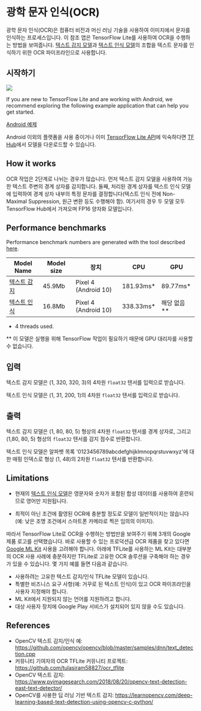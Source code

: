 # 광학 문자 인식(OCR)

광학 문자 인식(OCR)은 컴퓨터 비전과 머신 러닝 기술을 사용하여 이미지에서 문자를 인식하는 프로세스입니다. 이 참조 앱은 TensorFlow Lite를 사용하여 OCR을 수행하는 방법을 보여줍니다. [텍스트 감지 모델](https://tfhub.dev/sayakpaul/lite-model/east-text-detector/fp16/1)과 [텍스트 인식 모델](https://tfhub.dev/tulasiram58827/lite-model/keras-ocr/float16/2)의 조합을 텍스트 문자를 인식하기 위한 OCR 파이프라인으로 사용합니다.

## 시작하기

<img src="images/screenshot.gif" class="attempt-right" style="max-width: 300px">

If you are new to TensorFlow Lite and are working with Android, we recommend exploring the following example application that can help you get started.

<a class="button button-primary" href="https://github.com/tensorflow/examples/tree/master/lite/examples/optical_character_recognition/android">Android 예제</a>

Android 이외의 플랫폼을 사용 중이거나 이미 [TensorFlow Lite API](https://www.tensorflow.org/api_docs/python/tf/lite)에 익숙하다면 [TF Hub](https://tfhub.dev/)에서 모델을 다운로드할 수 있습니다.

## How it works

OCR 작업은 2단계로 나뉘는 경우가 많습니다. 먼저 텍스트 감지 모델을 사용하여 가능한 텍스트 주변의 경계 상자를 감지합니다. 둘째, 처리된 경계 상자를 텍스트 인식 모델에 입력하여 경계 상자 내부의 특정 문자를 결정합니다(텍스트 인식 전에 Non-Maximal Suppression, 원근 변환 등도 수행해야 함). 여기서의 경우 두 모델 모두 TensorFlow Hub에서 가져오며 FP16 양자화 모델입니다.

## Performance benchmarks

Performance benchmark numbers are generated with the tool described [here](https://www.tensorflow.org/lite/performance/benchmarks).

<table>
  <thead>
    <tr>
      <th>Model Name</th>
      <th>Model size </th>
      <th>장치</th>
      <th>CPU</th>
      <th>GPU</th>
    </tr>
  </thead>
  <tr>
    <td><a href="https://tfhub.dev/sayakpaul/lite-model/east-text-detector/fp16/1">텍스트 감지</a></td>
    <td>45.9Mb</td>
     <td>Pixel 4 (Android 10)</td>
     <td>181.93ms*</td>
     <td>89.77ms*</td>
  </tr>
  <tr>
    <td><a href="https://tfhub.dev/tulasiram58827/lite-model/keras-ocr/float16/2">텍스트 인식</a></td>
    <td>16.8Mb</td>
     <td>Pixel 4 (Android 10)</td>
     <td>338.33ms*</td>
     <td>해당 없음**</td>
  </tr>
</table>

* 4 threads used.

** 이 모델은 실행을 위해 TensorFlow 작업이 필요하기 때문에 GPU 대리자를 사용할 수 없습니다.

## 입력

텍스트 감지 모델은 (1, 320, 320, 3)의 4차원 `float32` 텐서를 입력으로 받습니다.

텍스트 인식 모델은 (1, 31, 200, 1)의 4차원 `float32` 텐서를 입력으로 받습니다.

## 출력

텍스트 감지 모델은 (1, 80, 80, 5) 형상의 4차원 `float32` 텐서를 경계 상자로, 그리고 (1,80, 80, 5) 형상의 `float32` 텐서를 감지 점수로 반환합니다.

텍스트 인식 모델은 알파벳 목록 '0123456789abcdefghijklmnopqrstuvwxyz'에 대한 매핑 인덱스로 형상 (1, 48)의 2차원 `float32` 텐서를 반환합니다.

## Limitations

- 현재의 [텍스트 인식 모델](https://tfhub.dev/tulasiram58827/lite-model/keras-ocr/float16/2)은 영문자와 숫자가 포함된 합성 데이터를 사용하여 훈련되므로 영어만 지원됩니다.

- 최적이 아닌 조건에 촬영된 OCR에 충분할 정도로 모델이 일반적이지는 않습니다(예: 낮은 조명 조건에서 스마트폰 카메라로 찍은 임의의 이미지).

따라서 TensorFlow Lite로 OCR을 수행하는 방법만을 보여주기 위해 3개의 Google 제품 로고를 선택했습니다. 바로 사용할 수 있는 프로덕션급 OCR 제품을 찾고 있다면 [Google ML Kit](https://developers.google.com/ml-kit/vision/text-recognition) 사용을 고려해야 합니다. 아래에 TFLite를 사용하는 ML Kit는 대부분의 OCR 사용 사례에 충분하지만 TFLite로 고유한 OCR 솔루션을 구축해야 하는 경우가 있을 수 있습니다. 몇 가지 예를 들면 다음과 같습니다.

- 사용하려는 고유한 텍스트 감지/인식 TFLite 모델이 있습니다.
- 특별한 비즈니스 요구 사항(예: 거꾸로 된 텍스트 인식)이 있고 OCR 파이프라인을 사용자 지정해야 합니다.
- ML Kit에서 지원되지 않는 언어를 지원하려고 합니다.
- 대상 사용자 장치에 Google Play 서비스가 설치되어 있지 않을 수도 있습니다.

## References

- OpenCV 텍스트 감지/인식 예: https://github.com/opencv/opencv/blob/master/samples/dnn/text_detection.cpp
- 커뮤니티 기여자의 OCR TFLite 커뮤니티 프로젝트: https://github.com/tulasiram58827/ocr_tflite
- OpenCV 텍스트 감지: https://www.pyimagesearch.com/2018/08/20/opencv-text-detection-east-text-detector/
- OpenCV를 사용한 딥 러닝 기반 텍스트 감지: https://learnopencv.com/deep-learning-based-text-detection-using-opencv-c-python/
